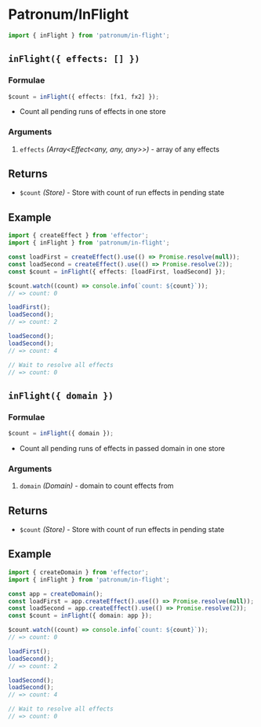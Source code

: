 # Patronum/InFlight

```ts
import { inFlight } from 'patronum/in-flight';
```

## `inFlight({ effects: [] })`

### Formulae

```ts
$count = inFlight({ effects: [fx1, fx2] });
```

- Count all pending runs of effects in one store

### Arguments

1. `effects` _(Array<Effect<any, any, any>>)_ - array of any effects

## Returns

- `$count` _(Store<number>)_ - Store with count of run effects in pending state

## Example

```ts
import { createEffect } from 'effector';
import { inFlight } from 'patronum/in-flight';

const loadFirst = createEffect().use(() => Promise.resolve(null));
const loadSecond = createEffect().use(() => Promise.resolve(2));
const $count = inFlight({ effects: [loadFirst, loadSecond] });

$count.watch((count) => console.info(`count: ${count}`));
// => count: 0

loadFirst();
loadSecond();
// => count: 2

loadSecond();
loadSecond();
// => count: 4

// Wait to resolve all effects
// => count: 0
```

## `inFlight({ domain })`

### Formulae

```ts
$count = inFlight({ domain });
```

- Count all pending runs of effects in passed domain in one store

### Arguments

1. `domain` _(Domain)_ - domain to count effects from

## Returns

- `$count` _(Store<number>)_ - Store with count of run effects in pending state

## Example

```ts
import { createDomain } from 'effector';
import { inFlight } from 'patronum/in-flight';

const app = createDomain();
const loadFirst = app.createEffect().use(() => Promise.resolve(null));
const loadSecond = app.createEffect().use(() => Promise.resolve(2));
const $count = inFlight({ domain: app });

$count.watch((count) => console.info(`count: ${count}`));
// => count: 0

loadFirst();
loadSecond();
// => count: 2

loadSecond();
loadSecond();
// => count: 4

// Wait to resolve all effects
// => count: 0
```
